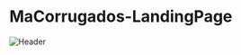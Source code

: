# MaCorrugados-LandingPage

![Header](https://github.com/Bryan18201/MaCorrugados-LandingPage/Images/Readme/1.png)
